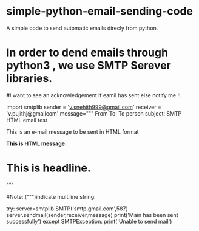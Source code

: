 # simple-python-email-sending-code
A simple code to send automatic emails direcly from python.

# In order to dend emails through python3 , we use SMTP Serever libraries.
#I want to see an acknowledgement if eamil has sent else notify me !!.. 

import smtplib
sender = 'v.snehith999@gmail.com'
receiver = 'v.pujithj@gmailcom'
message=""" From <email of sender> 
  To: To person <email of receiver>
  subject: SMTP HTML email test
  
This is an e-mail message to be sent in HTML format

<b>This is HTML message.</b>
<h1>This is headline.</h1> """

#Note: (""")indicate multiline string.

try:
 server=smtplib.SMTP('smtp.gmail.com',587)
 server.sendmail(sender,receiver,message)
 print('Main has been sent successfully')
except SMTPException:
 print('Unable to send mail')
 
